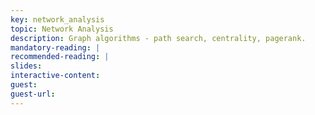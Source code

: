 ```yaml
---
key: network_analysis
topic: Network Analysis
description: Graph algorithms - path search, centrality, pagerank. 
mandatory-reading: | 
recommended-reading: | 
slides: 
interactive-content:
guest:
guest-url:
---
```






